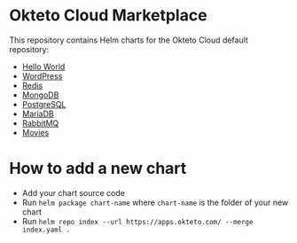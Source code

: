 # Okteto Cloud Marketplace

This repository contains Helm charts for the Okteto Cloud default repository:

- [Hello World](https://github.com/okteto/charts/hello-world)
- [WordPress](https://github.com/okteto/charts/wordpress)
- [Redis](https://github.com/okteto/charts/redis)
- [MongoDB](https://github.com/okteto/charts/mongodb)
- [PostgreSQL](https://github.com/okteto/charts/postgresql)
- [MariaDB](https://github.com/okteto/charts/mariadb)
- [RabbitMQ](https://github.com/okteto/charts/rabbitmq)
- [Movies](https://github.com/okteto/charts/movies)


# How to add a new chart

- Add your chart source code
- Run `helm package chart-name` where `chart-name` is the folder of your new chart
- Run `helm repo index --url https://apps.okteto.com/ --merge index.yaml .`
